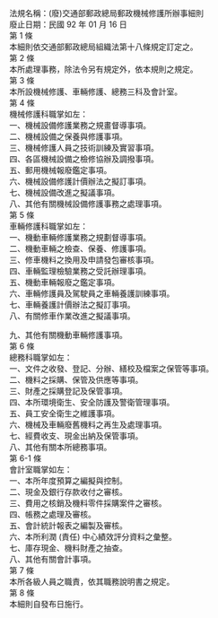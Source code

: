 法規名稱：(廢)交通部郵政總局郵政機械修護所辦事細則  
廢止日期：民國 92 年 01 月 16 日  
第 1 條  
本細則依交通部郵政總局組織法第十八條規定訂定之。  
第 2 條  
本所處理事務，除法令另有規定外，依本規則之規定。  
第 3 條  
本所設機械修護、車輛修護、總務三科及會計室。  
第 4 條  
機械修護科職掌如左：  
一、機械設備修護業務之規畫督導事項。  
二、機械設備之保養與修護事項。  
三、機械修護人員之技術訓練及實習事項。  
四、各區機械設備之檢修協辦及調撥事項。  
五、郵用機械報廢鑑定事項。  
六、機械設備修護計價辦法之擬訂事項。  
七、機械設備改進之擬議事項。  
八、其他有關機械設備修護事務之處理事項。  
第 5 條  
車輛修護科職掌如左：  
一、機動車輛修護業務之規劃督導事項。  
二、機動車輛之檢查、保養、修護事項。  
三、修車機料之換用及申請發包審核事項。  
四、車輛監理檢驗業務之受託辦理事項。  
五、機動車輛報廢之鑑定事項。  
六、車輛修護員及駕駛員之車輛養護訓練事項。  
七、車輛養護計價辦法之擬訂事項。  
八、有關修車作業改進之擬議事項。  


九、其他有關機動車輛修護事項。  
第 6 條  
總務科職掌如左：  
一、文件之收發、登記、分辦、繕校及檔案之保管等事項。  
二、機料之採購、保管及供應等事項。  
三、財產之採購登記及保管事項。  
四、本所環境衛生、安全防護及警衛管理事項。  
五、員工安全衛生之維護事項。  
六、機械及車輛廢舊機料之再生及處理事項。  
七、經費收支、現金出納及保管事項。  
八、其他有關本所總務事項。  
第 6-1 條  
會計室職掌如左：  
一、本所年度預算之編擬與控制。  
二、現金及銀行存款收付之審核。  
三、費用之核銷及機料零件採購案件之審核。  
四、帳務之處理及審核。  
五、會計統計報表之編製及審核。  
六、本所利潤 (責任) 中心績效評分資料之彙整。  
七、庫存現金、機料財產之抽查。  
八、其他有關會計事項。  
第 7 條  
本所各級人員之職責，依其職務說明書之規定。  
第 8 條  
本細則自發布日施行。  


